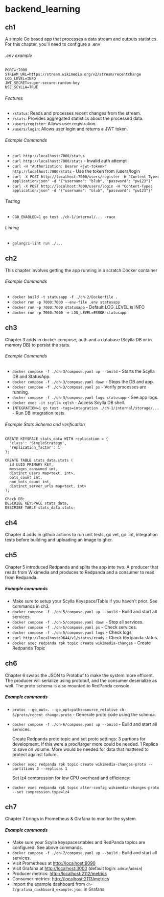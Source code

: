 # backend_learning

## ch1
A simple Go based app that processes a data stream and outputs statistics.
For this chapter, you'll need to configure a .env

###### .env example
```
PORT=:7000
STREAM_URL=https://stream.wikimedia.org/v2/stream/recentchange
LOG_LEVEL=INFO
JWT_SECRET=super-secure-random-key
USE_SCYLLA=TRUE
```

###### Features
- `/status`: Reads and processes recent changes from the stream.
- `/stats`: Provides aggregated statistics about the processed data.
- `/users/register`: Allows user registration.
- `/users/login`: Allows user login and returns a JWT token.

###### Example Commands
- `curl http://localhost:7000/status`
- `curl http://localhost:7000/stats` - Invalid auth attempt
- `curl -H "Authorization: Bearer <jwt-token>" http://localhost:7000/stats` - Use the token from /users/login
- `curl -X POST http://localhost:7000/users/register -H "Content-Type: application/json" -d '{"username": "blub", "password": "pw123"}'`
- `curl -X POST http://localhost:7000/users/login -H "Content-Type: application/json" -d '{"username": "blub", "password": "pw123"}'`

###### Testing
- `CGO_ENABLED=1 go test ./ch-1/internal/... -race`

###### Linting
- `golangci-lint run ./...`

## ch2
This chapter involves getting the app running in a scratch Docker container

###### Example Commands
  - `docker build -t statusapp -f ./ch-2/Dockerfile .`
  - `docker run -p 7000:7000 --env-file .env statusapp`
  - `docker run -p 7000:7000 statusapp` - Default LOG_LEVEL is INFO
  - `docker run -p 7000:7000 -e LOG_LEVEL=ERROR statusapp`

## ch3
Chapter 3 adds in docker compose, auth and a database (Scylla DB or in memory DB) to persist the stats.

###### Example Commands
- `docker compose -f ./ch-3/compose.yaml up --build` - Starts the Scylla DB and StatusApp.
- `docker compose -f ./ch-3/compose.yaml down` - Stops the DB and app.
- `docker compose -f ./ch-3/compose.yaml ps` - Verify processes are running.
- `docker compose -f ./ch-3/compose.yaml logs statusapp` - See app logs.
- `docker exec -it scylla cqlsh` - Access Scylla DB shell.
- `INTEGRATION=1 go test -tags=integration ./ch-1/internal/storage/...` - Run DB integration tests.

###### Example Stats Schema and verification
```
CREATE KEYSPACE stats_data WITH replication = {
  'class': 'SimpleStrategy',
  'replication_factor': 1
};

CREATE TABLE stats_data.stats (
  id UUID PRIMARY KEY,
  messages_consumed int,
  distinct_users map<text, int>,
  bots_count int,
  non_bots_count int,
  distinct_server_urls map<text, int>
);

Check DB:
DESCRIBE KEYSPACE stats_data;
DESCRIBE TABLE stats_data.stats;
```

## ch4
Chapter 4 adds in github actions to run unit tests, go vet, go lint, integration tests before building and uploading an image to ghcr.

## ch5
Chapter 5 introduced Redpanda and splits the app into two. A producer that reads from Wikimedia and produces to Redpanda and a consumer to read from Redpanda.

##### Example commands
- Make sure to setup your Scylla Keyspace/Table if you haven't prior. See commands in ch3.
- `docker compose -f ./ch-5/compose.yaml up --build` - Build and start all services.
- `docker compose -f ./ch-5/compose.yaml down` - Stop all services.
- `docker compose -f ./ch-5/compose.yaml ps` - Check services.
- `docker compose -f ./ch-5/compose.yaml logs` - Check logs.
- `curl http://localhost:9644/v1/status/ready` - Check Redpanda status.
- `docker exec redpanda rpk topic create wikimedia-changes` - Create Redpanda Topic

## ch6
Chapter 6 swaps the JSON to Protobuf to make the system more efficent. The producer will serialize using protobuf, and the consumer deserialize as well. The proto schema is also mounted to RedPanda console.

##### Example commands
- `protoc --go_out=. --go_opt=paths=source_relative ch-6/proto/recent_change.proto` - Generate proto code using the schema.
- `docker compose -f ./ch-6/compose.yaml up --build` - Build and start all services.

  Create Redpanda proto topic and set proto settings:
  3 partions for development. If this were a prod/larger more could be needed.
  1 Replica to save on volume. More would be needed for data that mattered to protect against failure.
- `docker exec redpanda rpk topic create wikimedia-changes-proto --partitions 3 --replicas 1`

  Set lz4 compression for low CPU overhead and efficiency:
- `docker exec redpanda rpk topic alter-config wikimedia-changes-proto --set compression.type=lz4`

## ch7
Chapter 7 brings in Prometheus & Grafana to monitor the system

##### Example commands
- Make sure your Scylla keyspaces/tables and RedPanda topics are configured. See above commands.
- `docker compose -f ./ch-7/compose.yaml up --build` - Build and start all services.
- Visit Prometheus at [http://localhost:9090](http://localhost:9090)
- Visit Grafana at [http://localhost:3000](http://localhost:3000) (default login: `admin`/`admin`)
- Producer metrics: [http://localhost:2112/metrics](http://localhost:2112/metrics)
- Consumer metrics: [http://localhost:2113/metrics](http://localhost:2113/metrics)
- Import the example dashboard from `ch-7/grafana_dashboard_example.json` in Grafana